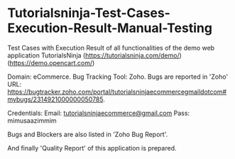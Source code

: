 # Tutorialsninja-Test-Cases-Execution-Result-Manual-Testing
Test Cases with Execution Result of all functionalities of the demo web application TutorialsNinja (https://tutorialsninja.com/demo/) (https://demo.opencart.com/)

Domain: eCommerce.
Bug Tracking Tool: Zoho.
Bugs are reported in 'Zoho' URL: https://bugtracker.zoho.com/portal/tutorialsninjaecommercegmaildotcom#mybugs/2314921000000050785.

Credentials: 
Email: tutorialsninjaecommerce@gmail.com
Pass: mimusaazimmim

Bugs and Blockers are also listed in 'Zoho Bug Report'.

And finally 'Quality Report' of this application is prepared.
